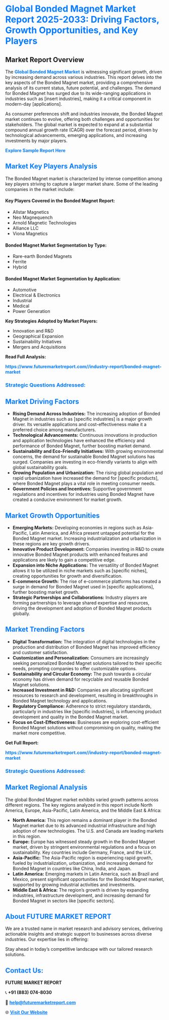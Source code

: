 <h1 style="color: #007BFF;">Global Bonded Magnet Market Report 2025-2033: Driving Factors, Growth Opportunities, and Key Players</h1>

<section id="overview">
<h2>Market Report Overview</h2>
<p>The <a href="https://www.futuremarketreport.com//industry-report/bonded-magnet-market" style="color: #007BFF; text-decoration: none;"><strong>Global Bonded Magnet Market</strong></a> is witnessing significant growth, driven by increasing demand across various industries. This report delves into the key aspects of the Bonded Magnet market, providing a comprehensive analysis of its current status, future potential, and challenges. The demand for Bonded Magnet has surged due to its wide-ranging applications in industries such as [insert industries], making it a critical component in modern-day [applications].</p>
<p>As consumer preferences shift and industries innovate, the Bonded Magnet market continues to evolve, offering both challenges and opportunities for stakeholders. The global market is expected to expand at a substantial compound annual growth rate (CAGR) over the forecast period, driven by technological advancements, emerging applications, and increasing investments by major players.</p>
</section>

<section id="overview">
<p><a href="https://www.futuremarketreport.com//request-sample/reportId=85460" style="color: #007BFF; text-decoration: none;"><strong>Explore Sample Report Here</strong></a></p>
</section>

<section id="key-players">
<h2 style="color: #007BFF;">Market Key Players Analysis</h2>
<p>The Bonded Magnet market is characterized by intense competition among key players striving to capture a larger market share. Some of the leading companies in the market include:</p>
<h4>Key Players Covered in the Bonded Magnet Report:</h4>
<ul><li>Allstar Magnetics</li><li>Neo Magnequench</li><li>Arnold Magnetic Technologies</li><li>Alliance LLC</li><li>Viona Magnetics</li></ul>
<h4>Bonded Magnet Market Segmentation by Type:</h4>
<ul><li>Rare-earth Bonded Magnets</li><li>Ferrite</li><li>Hybrid</li></ul>

<h4>Bonded Magnet Market Segmentation by Application:</h4>
<ul><li>Automotive</li><li>Electrical &amp; Electronics</li><li>Industrial</li><li>Medical</li><li>Power Generation</li></ul>
<p><strong>Key Strategies Adopted by Market Players:</strong></p>
<ul>
<li>Innovation and R&D</li>
<li>Geographical Expansion</li>
<li>Sustainability Initiatives</li>
<li>Mergers and Acquisitions</li>
</ul>
</section>

<section>
<p><strong>Read Full Analysis: </strong></p><a href="https://www.futuremarketreport.com//industry-report/bonded-magnet-market" style="color: #007BFF; text-decoration: none;"><strong>https://www.futuremarketreport.com//industry-report/bonded-magnet-market</strong></a>
<h3 style="color: #007BFF;">Strategic Questions Addressed:</h3>
</section>

<section id="driving-factors">
<h2 style="color: #007BFF;">Market Driving Factors</h2>
<ul>
<li><strong>Rising Demand Across Industries:</strong> The increasing adoption of Bonded Magnet in industries such as [specific industries] is a major growth driver. Its versatile applications and cost-effectiveness make it a preferred choice among manufacturers.</li>
<li><strong>Technological Advancements:</strong> Continuous innovations in production and application technologies have enhanced the efficiency and performance of Bonded Magnet, further boosting market demand.</li>
<li><strong>Sustainability and Eco-Friendly Initiatives:</strong> With growing environmental concerns, the demand for sustainable Bonded Magnet solutions has surged. Companies are investing in eco-friendly variants to align with global sustainability goals.</li>
<li><strong>Growing Population and Urbanization:</strong> The rising global population and rapid urbanization have increased the demand for [specific products], where Bonded Magnet plays a vital role in meeting consumer needs.</li>
<li><strong>Government Policies and Incentives:</strong> Supportive government regulations and incentives for industries using Bonded Magnet have created a conducive environment for market growth.</li>
</ul>
</section>

<section id="growth-opportunities">
<h2 style="color: #007BFF;">Market Growth Opportunities</h2>
<ul>
<li><strong>Emerging Markets:</strong> Developing economies in regions such as Asia-Pacific, Latin America, and Africa present untapped potential for the Bonded Magnet market. Increasing industrialization and urbanization in these regions are key growth drivers.</li>
<li><strong>Innovative Product Development:</strong> Companies investing in R&D to create innovative Bonded Magnet products with enhanced features and applications are likely to gain a competitive edge.</li>
<li><strong>Expansion into Niche Applications:</strong> The versatility of Bonded Magnet allows it to be utilized in niche markets such as [specific niches], creating opportunities for growth and diversification.</li>
<li><strong>E-commerce Growth:</strong> The rise of e-commerce platforms has created a surge in demand for Bonded Magnet used in [specific applications], further boosting market growth.</li>
<li><strong>Strategic Partnerships and Collaborations:</strong> Industry players are forming partnerships to leverage shared expertise and resources, driving the development and adoption of Bonded Magnet products globally.</li>
</ul>
</section>

<section id="trending-factors">
<h2 style="color: #007BFF;">Market Trending Factors</h2>
<ul>
<li><strong>Digital Transformation:</strong> The integration of digital technologies in the production and distribution of Bonded Magnet has improved efficiency and customer satisfaction.</li>
<li><strong>Customization and Personalization:</strong> Consumers are increasingly seeking personalized Bonded Magnet solutions tailored to their specific needs, prompting companies to offer customizable options.</li>
<li><strong>Sustainability and Circular Economy:</strong> The push towards a circular economy has driven demand for recyclable and reusable Bonded Magnet solutions.</li>
<li><strong>Increased Investment in R&D:</strong> Companies are allocating significant resources to research and development, resulting in breakthroughs in Bonded Magnet technology and applications.</li>
<li><strong>Regulatory Compliance:</strong> Adherence to strict regulatory standards, particularly in industries like [specific industries], is influencing product development and quality in the Bonded Magnet market.</li>
<li><strong>Focus on Cost-Effectiveness:</strong> Businesses are exploring cost-efficient Bonded Magnet solutions without compromising on quality, making the market more competitive.</li>
</ul>
</section>

<section>
<p><strong>Get Full Report: </strong></p><a href="https://www.futuremarketreport.com//industry-report/bonded-magnet-market" style="color: #007BFF; text-decoration: none;"><strong>https://www.futuremarketreport.com//industry-report/bonded-magnet-market</strong></a>
<h3 style="color: #007BFF;">Strategic Questions Addressed:</h3>
</section>


<section id="regional-analysis">
<h2 style="color: #007BFF;">Market Regional Analysis</h2>
<p>The global Bonded Magnet market exhibits varied growth patterns across different regions. The key regions analyzed in this report include North America, Europe, Asia-Pacific, Latin America, and the Middle East & Africa:</p>
<ul>
<li><strong>North America:</strong> This region remains a dominant player in the Bonded Magnet market due to its advanced industrial infrastructure and high adoption of new technologies. The U.S. and Canada are leading markets in this region.</li>
<li><strong>Europe:</strong> Europe has witnessed steady growth in the Bonded Magnet market, driven by stringent environmental regulations and a focus on sustainability. Key countries include Germany, France, and the U.K.</li>
<li><strong>Asia-Pacific:</strong> The Asia-Pacific region is experiencing rapid growth, fueled by industrialization, urbanization, and increasing demand for Bonded Magnet in countries like China, India, and Japan.</li>
<li><strong>Latin America:</strong> Emerging markets in Latin America, such as Brazil and Mexico, present significant opportunities for the Bonded Magnet market, supported by growing industrial activities and investments.</li>
<li><strong>Middle East & Africa:</strong> The region’s growth is driven by expanding industries, infrastructure development, and increasing demand for Bonded Magnet in sectors like [specific sectors].</li>
</ul>
</section>

<footer>
<h2 style="color: #007BFF;">About FUTURE MARKET REPORT</h2>
<p>We are a trusted name in market research and advisory services, delivering actionable insights and strategic support to businesses across diverse industries. Our expertise lies in offering:</p>

<p>Stay ahead in today’s competitive landscape with our tailored research solutions.</p>

<h2 style="color: #007BFF;">Contact Us:</h2>
<p><strong>FUTURE MARKET REPORT</strong></p>
<p>📞 <strong>+91 (883) 074-8030</strong></p>
<p>📧 <strong><a href="mailto:help@futuremarketreport.com" style="color: #007BFF;">help@futuremarketreport.com</a></strong></p>
<p>🌐 <strong><a href="https://www.futuremarketreport.com/" style="color: #007BFF;">Visit Our Website</a></strong></p>
</footer>